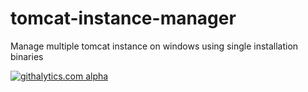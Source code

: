 tomcat-instance-manager
=======================

Manage multiple tomcat instance on windows using single installation binaries

[![githalytics.com alpha](https://cruel-carlota.pagodabox.com/00662f3bbab1278804184cc4f7baf8bf "githalytics.com")](http://githalytics.com/kdabir/tomcat-instance-manager)
